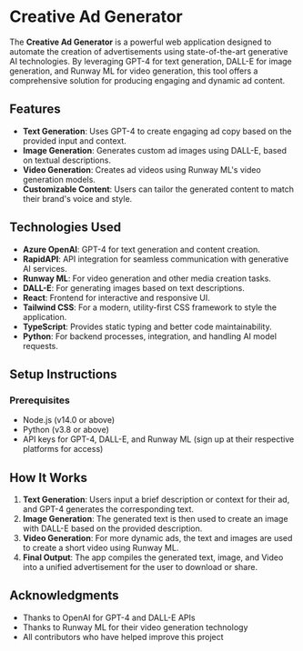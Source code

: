 # Creative Ad Generator

The **Creative Ad Generator** is a powerful web application designed to automate the creation of advertisements using state-of-the-art generative AI technologies. By leveraging GPT-4 for text generation, DALL-E for image generation, and Runway ML for video generation, this tool offers a comprehensive solution for producing engaging and dynamic ad content.

## Features

- **Text Generation**: Uses GPT-4 to create engaging ad copy based on the provided input and context.
- **Image Generation**: Generates custom ad images using DALL-E, based on textual descriptions.
- **Video Generation**: Creates ad videos using Runway ML's video generation models.
- **Customizable Content**: Users can tailor the generated content to match their brand's voice and style.

## Technologies Used

- **Azure OpenAI**: GPT-4 for text generation and content creation.
- **RapidAPI**: API integration for seamless communication with generative AI services.
- **Runway ML**: For video generation and other media creation tasks.
- **DALL-E**: For generating images based on text descriptions.
- **React**: Frontend for interactive and responsive UI.
- **Tailwind CSS**: For a modern, utility-first CSS framework to style the application.
- **TypeScript**: Provides static typing and better code maintainability.
- **Python**: For backend processes, integration, and handling AI model requests.

## Setup Instructions

### Prerequisites

- Node.js (v14.0 or above)
- Python (v3.8 or above)
- API keys for GPT-4, DALL-E, and Runway ML (sign up at their respective platforms for access)

## How It Works

1. **Text Generation**: Users input a brief description or context for their ad, and GPT-4 generates the corresponding text.
2. **Image Generation**: The generated text is then used to create an image with DALL-E based on the provided description.
3. **Video Generation**: For more dynamic ads, the text and images are used to create a short video using Runway ML.
4. **Final Output**: The app compiles the generated text, image, and Video into a unified advertisement for the user to download or share.

## Acknowledgments

- Thanks to OpenAI for GPT-4 and DALL-E APIs
- Thanks to Runway ML for their video generation technology
- All contributors who have helped improve this project
